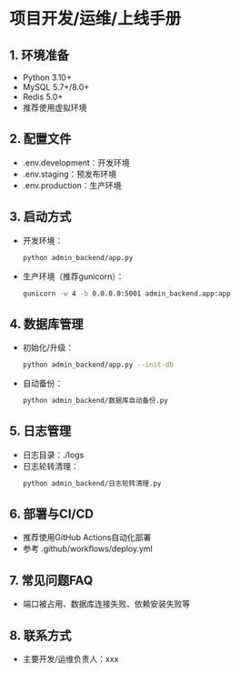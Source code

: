 # 项目开发/运维/上线手册

## 1. 环境准备
- Python 3.10+
- MySQL 5.7+/8.0+
- Redis 5.0+
- 推荐使用虚拟环境

## 2. 配置文件
- .env.development：开发环境
- .env.staging：预发布环境
- .env.production：生产环境

## 3. 启动方式
- 开发环境：
  ```bash
  python admin_backend/app.py
  ```
- 生产环境（推荐gunicorn）：
  ```bash
  gunicorn -w 4 -b 0.0.0.0:5001 admin_backend.app:app
  ```

## 4. 数据库管理
- 初始化/升级：
  ```bash
  python admin_backend/app.py --init-db
  ```
- 自动备份：
  ```bash
  python admin_backend/数据库自动备份.py
  ```

## 5. 日志管理
- 日志目录：./logs
- 日志轮转清理：
  ```bash
  python admin_backend/日志轮转清理.py
  ```

## 6. 部署与CI/CD
- 推荐使用GitHub Actions自动化部署
- 参考 .github/workflows/deploy.yml

## 7. 常见问题FAQ
- 端口被占用、数据库连接失败、依赖安装失败等

## 8. 联系方式
- 主要开发/运维负责人：xxx 